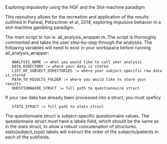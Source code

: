Exploring impulsivity using the HGF and the Slot-machine paradigm

This repository allows for the recreation and application of the results outlined in Paliwal, Petzschner et al, 2014, exploring impulsive behavior in a slot-machine gambling paradigm. 

The main script to run is: all_analysis_wrapper.m. The script is thoroughly commented and takes the user step-by-step through the analyses. The following variables will need to exist in your workspace before running all_analysis_wrapper:

       ANALYSIS_NAME := what you would like to call your analysis
       DATA_DIRECTORY := where your data is stored
       LIST_OF_SUBJECT_DIRECTORIES := where your subject-specific raw data is stored
       PATH_TO_RESULTS_FOLDER := where you would like to store your results
       QUESTIONNAIRE_STRUCT := full path to questionnaire struct

If your raw data has already been processed into a struct, you must speficy
       
       STATS_STRUCT := full path to stats struct

The questionnaire struct is subject-specific questionnaire values. The questionnaire struct must have a labels field, which should be the same as in the stats struct, to allow a robust concatenation of structures. stats{subject_type}.labels will instruct the order of the subjects/patients in each of the subfields.

